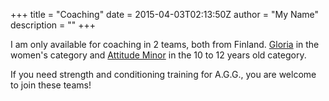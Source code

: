 +++
title = "Coaching"
date = 2015-04-03T02:13:50Z
author = "My Name"
description = ""
+++

I am only available for coaching in 2 teams, both from Finland. [Gloria](https://pnv.fi/kilpailu-valmennus/joukkueet/gloria/) in the women's category and [Attitude Minor](https://attitudesports.fi/attitude-minor/) in the 10 to 12 years old category. 

If you need strength and conditioning training for A.G.G., you are welcome to join these teams!